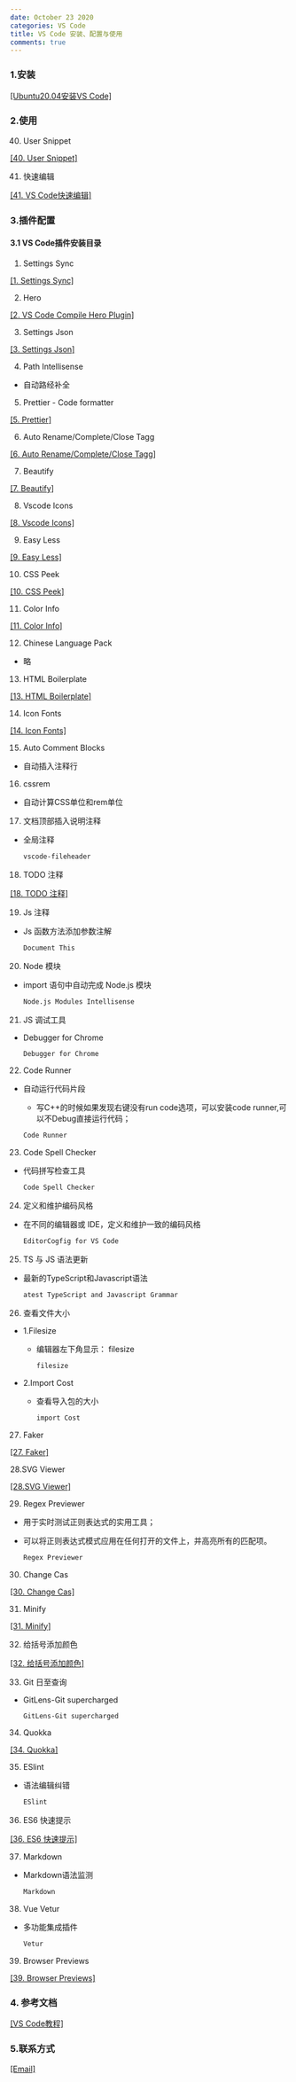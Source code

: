 ```yaml
---
date: October 23 2020
categories: VS Code
title: VS Code 安装、配置与使用
comments: true
---
```

### 1.安装

[[Ubuntu20.04安装VS Code]]()

### 2.使用

40. User Snippet

[[40. User Snippet]](https://web-oyster.github.io/2020/10/23/VSCode/Tags/40.%20Snippets/)

41. 快速编辑

[[41. VS Code快速编辑]]()

### 3.插件配置

#### 3.1 VS Code插件安装目录

1. Settings Sync

[[1. Settings Sync]](https://web-oyster.github.io/2020/10/23/VSCode/Tags/1.%20Settings%20Sync/)

2. Hero

[[2. VS Code Compile Hero Plugin]](https://web-oyster.github.io/2020/10/23/VSCode/Tags/2.Compile%20Hero%20Plugin/)

3. Settings Json

[[3. Settings Json]](https://web-oyster.github.io/2020/10/23/VSCode/Tags/3.%20Settint%20Json/)

4. Path Intellisense

- 自动路经补全

5. Prettier - Code formatter

[[5. Prettier]](https://web-oyster.github.io/2020/10/23/VSCode/Tags/5.%20Prettier%20-%20Code%20formatter/)

6. Auto Rename/Complete/Close Tagg

[[6. Auto Rename/Complete/Close Tagg]](https://web-oyster.github.io/2020/10/23/VSCode/Tags/6.%20Auto%20Rename%20Complete%20Close%20Tagg/)

7. Beautify

[[7. Beautify]](https://web-oyster.github.io/2020/10/23/VSCode/Tags/7.%20Beautify/)

8. Vscode Icons

[[8. Vscode Icons]]()

9. Easy Less

[[9. Easy Less]](https://web-oyster.github.io/2020/10/23/VSCode/Tags/9.%20Easy%20Less/)

10. CSS Peek

[[10. CSS Peek]](https://web-oyster.github.io/2020/10/23/VSCode/Tags/10.%20CSS%20Peek/)

11. Color Info

[[11. Color Info]](https://web-oyster.github.io/2020/10/23/VSCode/Tags/11.%20Color%20Info/)

12. Chinese Language Pack

- 略

13. HTML Boilerplate

[[13. HTML Boilerplate]](https://web-oyster.github.io/2020/10/23/VSCode/Tags/13.%20HTML%20Boilerplate/)

14. Icon Fonts

[[14. Icon Fonts]](https://web-oyster.github.io/2020/10/23/VSCode/Tags/14.%20Icon%20Fonts/)

15. Auto Comment Blocks

- 自动插入注释行

16. cssrem

- 自动计算CSS单位和rem单位

17. 文档顶部插入说明注释

- 全局注释

  ```bash
  vscode-fileheader
  ```

18. TODO 注释

[[18. TODO 注释]](https://web-oyster.github.io/2020/10/23/VSCode/Tags/18.%20TODO%20%E6%B3%A8%E9%87%8A/)

19. Js 注释

- Js 函数方法添加参数注解

  ```bash
  Document This
  ```

20. Node 模块

- import 语句中自动完成 Node.js 模块

  ```bash
  Node.js Modules Intellisense
  ```

21. JS 调试工具

- Debugger for Chrome

  ```bash
  Debugger for Chrome
  ```

22. Code Runner

- 自动运行代码片段

  - 写C++的时候如果发现右键没有run code选项，可以安装code runner,可以不Debug直接运行代码；

  ```bash
  Code Runner
  ```

23. Code Spell Checker

- 代码拼写检查工具

  ```bash
  Code Spell Checker
  ```

24. 定义和维护编码风格

- 在不同的编辑器或 IDE，定义和维护一致的编码风格

  ```bash
  EditorCogfig for VS Code
  ```

25. TS 与 JS 语法更新

- 最新的TypeScript和Javascript语法

  ```bash
  atest TypeScript and Javascript Grammar
  ```

26. 查看文件大小

- 1.Filesize

  - 编辑器左下角显示： filesize

    ```bash
    filesize
    ```
- 2.Import Cost

  - 查看导入包的大小

    ```bash
    import Cost
    ```
27. Faker

[[27. Faker]](https://web-oyster.github.io/2020/10/23/VSCode/Tags/27.%20Faker/)

28.SVG Viewer

[[28.SVG Viewer]](https://web-oyster.github.io/2020/10/23/VSCode/Tags/28.SVG%20Viewer/)

29. Regex Previewer

- 用于实时测试正则表达式的实用工具；

- 可以将正则表达式模式应用在任何打开的文件上，并高亮所有的匹配项。

  ```bash
  Regex Previewer
  ```

30. Change Cas

[[30. Change Cas]](https://web-oyster.github.io/2020/10/23/VSCode/Tags/30.%20Change%20Cas/)

31. Minify

[[31. Minify]](https://web-oyster.github.io/2020/10/23/VSCode/Tags/31.%20Minify/)

32. 给括号添加颜色

[[32. 给括号添加颜色]](https://web-oyster.github.io/2020/10/23/VSCode/Tags/32.%E7%BB%99%E6%8B%AC%E5%8F%B7%E6%B7%BB%E5%8A%A0%E9%A2%9C%E8%89%B2/)

33. Git 日至查询

- GitLens-Git supercharged

  ```bash
  GitLens-Git supercharged
  ```

34. Quokka

[[34. Quokka]](https://web-oyster.github.io/2020/10/23/VSCode/Tags/34.%20Quokka/)

35. ESlint 

- 语法编辑纠错

  ```bash
  ESlint 
  ```

36. ES6 快速提示

[[36. ES6 快速提示]](https://web-oyster.github.io/2020/10/23/VSCode/Tags/36.%20ES6%20%E5%BF%AB%E9%80%9F%E6%8F%90%E7%A4%BA/)

37. Markdown

- Markdown语法监测

  ```bash
  Markdown
  ```

38. Vue Vetur

- 多功能集成插件

  ```bash
  Vetur
  ```

39. Browser Previews

[[39. Browser Previews]](https://web-oyster.github.io/2020/10/23/VSCode/Tags/39.%20Browser%20Previews/)

### 4. 参考文档

[[VS Code教程]](https://web-oyster.github.io/2020/10/23/VSCode/Tutorial/VS%20Code%20%E6%95%99%E7%A8%8B/)

### 5.联系方式

[[Email]](yuanmin8888@outlook.com)
